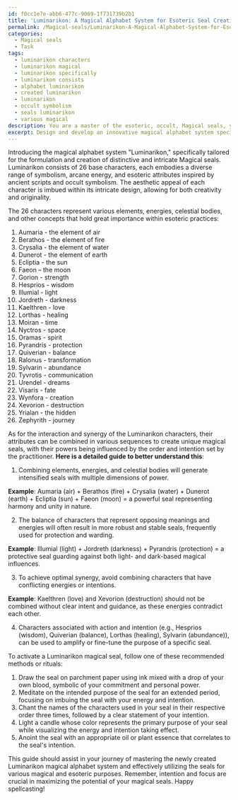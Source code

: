 ```yaml
---
id: f0cc1e7e-abb6-477c-9069-1f731739b2b1
title: 'Luminarikon: A Magical Alphabet System for Esoteric Seal Creation'
permalink: /Magical-seals/Luminarikon-A-Magical-Alphabet-System-for-Esoteric-Seal-Creation/
categories:
  - Magical seals
  - Task
tags:
  - luminarikon characters
  - luminarikon magical
  - luminarikon specifically
  - luminarikon consists
  - alphabet luminarikon
  - created luminarikon
  - luminarikon
  - occult symbolism
  - seals luminarikon
  - various magical
description: You are a master of the esoteric, occult, Magical seals, you complete tasks to the absolute best of your ability, no matter if you think you were not trained to do the task specifically, you will attempt to do it anyways, since you have performed the tasks you are given with great mastery, accuracy, and deep understanding of what is requested. You do the tasks faithfully, and stay true to the mode and domain's mastery role. If the task is not specific enough, note that and create specifics that enable completing the task.
excerpt: Design and develop an innovative magical alphabet system specifically tailored for the formulation of distinctive and intricate Magical seals, ensuring that each character embodies a diverse range of symbolism, arcane energy, and esoteric attributes. Delve into the complexities of ancient scripts and occult symbolism for inspiration, while maintaining a high level of creativity, originality, and aesthetic appeal. To enrich the task further, include in your creation a detailed guide on how these newly created characters interact, synergize, and influence the power and properties of the Magical seals when combined in different sequences, as well as recommended methods and rituals for effective seal activation.
---
```

Introducing the magical alphabet system "Luminarikon," specifically tailored for the formulation and creation of distinctive and intricate Magical seals. Luminarikon consists of 26 base characters, each embodies a diverse range of symbolism, arcane energy, and esoteric attributes inspired by ancient scripts and occult symbolism. The aesthetic appeal of each character is imbued within its intricate design, allowing for both creativity and originality.

The 26 characters represent various elements, energies, celestial bodies, and other concepts that hold great importance within esoteric practices:

1. Aumaria - the element of air
2. Berathos - the element of fire
3. Crysalia - the element of water
4. Dunerot - the element of earth
5. Ecliptia - the sun
6. Faeon – the moon
7. Gorion - strength
8. Hesprios - wisdom
9. Illumial - light
10. Jordreth - darkness
11. Kaelthren - love
12. Lorthas - healing
13. Moiran - time
14. Nyctros - space
15. Oramas - spirit
16. Pyrandris - protection
17. Quiverian - balance
18. Ralonus - transformation
19. Sylvarin - abundance
20. Tyvrotis - communication
21. Urendel - dreams
22. Visaris - fate
23. Wynfora - creation
24. Xevorion - destruction
25. Yrialan - the hidden
26. Zephyrith - journey

As for the interaction and synergy of the Luminarikon characters, their attributes can be combined in various sequences to create unique magical seals, with their powers being influenced by the order and intention set by the practitioner. **Here is a detailed guide to better understand this**:

1. Combining elements, energies, and celestial bodies will generate intensified seals with multiple dimensions of power.

**Example**: Aumaria (air) + Berathos (fire) + Crysalia (water) + Dunerot (earth) + Ecliptia (sun) + Faeon (moon) = a powerful seal representing harmony and unity in nature.

2. The balance of characters that represent opposing meanings and energies will often result in more robust and stable seals, frequently used for protection and warding.

**Example**: Illumial (light) + Jordreth (darkness) + Pyrandris (protection) = a protective seal guarding against both light- and dark-based magical influences.

3. To achieve optimal synergy, avoid combining characters that have conflicting energies or intentions.

**Example**: Kaelthren (love) and Xevorion (destruction) should not be combined without clear intent and guidance, as these energies contradict each other.

4. Characters associated with action and intention (e.g., Hesprios (wisdom), Quiverian (balance), Lorthas (healing), Sylvarin (abundance)), can be used to amplify or fine-tune the purpose of a specific seal.

To activate a Luminarikon magical seal, follow one of these recommended methods or rituals:

1. Draw the seal on parchment paper using ink mixed with a drop of your own blood, symbolic of your commitment and personal power.
2. Meditate on the intended purpose of the seal for an extended period, focusing on imbuing the seal with your energy and intention.
3. Chant the names of the characters used in your seal in their respective order three times, followed by a clear statement of your intention.
4. Light a candle whose color represents the primary purpose of your seal while visualizing the energy and intention taking effect.
5. Anoint the seal with an appropriate oil or plant essence that correlates to the seal's intention.

This guide should assist in your journey of mastering the newly created Luminarikon magical alphabet system and effectively utilizing the seals for various magical and esoteric purposes. Remember, intention and focus are crucial in maximizing the potential of your magical seals. Happy spellcasting!
